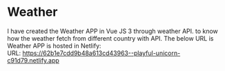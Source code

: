 # Weather
I have created the Weather APP in Vue JS 3 through weather API. to know how the weather fetch from different country with API. The below URL is Weather APP is hosted in Netlify:
<br/>
URL: https://62b1e7cdd9b48a613cd43963--playful-unicorn-c91d79.netlify.app

